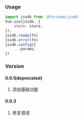 ### Usage

```javascript
import jssdk from '@forzoom/jssdk'
Vue.use(jssdk, {
	store: store,
});
jssdk.ready(fn)
jssdk.error(fn)
jssdk.config({
	...params,
})
```

### Version

#### 0.0.1(deprecated)

1. 添加基础功能

#### 0.0.3

1. 修复错误